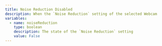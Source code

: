 ```yaml
---
title: Noise Reduction Disabled
description: When the `Noise Reduction` setting of the selected Webcam is disabled
variables:
  - name: noiseReduction
    type: boolean
    description: The state of the `Noise Reduction` setting
    value: False
---
```

